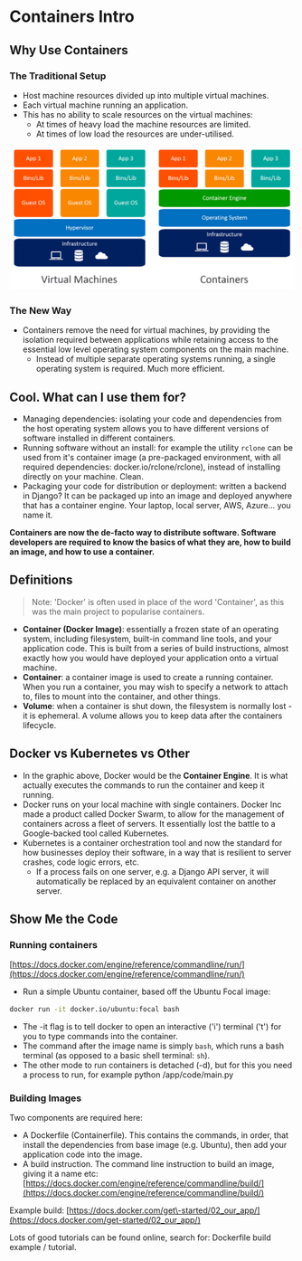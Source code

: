 # Containers Intro

## Why Use Containers

### The Traditional Setup

- Host machine resources divided up into multiple virtual machines.
- Each virtual machine running an application.
- This has no ability to scale resources on the virtual machines:
  - At times of heavy load the machine resources are limited.
  - At times of low load the resources are under-utilised.

![ContainersVsVMS](../images/containers_vs_vms.png)

### The New Way

- Containers remove the need for virtual machines, by providing the
  isolation required between applications while retaining access to the
  essential low level operating system components on the main machine.
  - Instead of multiple separate operating systems running, a single
    operating system is required. Much more efficient.

## Cool. What can I use them for?

- Managing dependencies: isolating your code and dependencies from the
  host operating system allows you to have different versions of
  software installed in different containers.
- Running software without an install: for example the utility `rclone`
  can be used from it's container image (a pre-packaged environment,
  with all required dependencies: docker.io/rclone/rclone), instead of
  installing directly on your machine. Clean.
- Packaging your code for distribution or deployment: written a
  backend in Django? It can be packaged up into an image and deployed
  anywhere that has a container engine. Your laptop, local server,
  AWS, Azure… you name it.

**Containers are now the de-facto way to distribute software.
Software developers are required to know the basics of what they are,
how to build an image, and how to use a container.**

## Definitions

> Note: 'Docker' is often used in place of the word 'Container',
> as this was the main project to popularise containers.

- **Container (Docker Image)**: essentially a frozen state of an
  operating system, including filesystem, built-in command line tools,
  and your application code. This is built from a series of build
  instructions, almost exactly how you would have deployed your
  application onto a virtual machine.
- **Container**: a container image is used to create a running container.
  When you run a container, you may wish to specify a network to attach
  to, files to mount into the container, and other things.
- **Volume**: when a container is shut down, the filesystem is normally
  lost - it is ephemeral. A volume allows you to keep data after
  the containers lifecycle.

## Docker vs Kubernetes vs Other

- In the graphic above, Docker would be the **Container Engine**. It is
  what actually executes the commands to run the container and keep it running.
- Docker runs on your local machine with single containers.
  Docker Inc made a product called Docker Swarm, to allow for the
  management of containers across a fleet of servers.
  It essentially lost the battle to a Google-backed tool called Kubernetes.
- Kubernetes is a container orchestration tool and now the standard for
  how businesses deploy their software, in a way that is resilient to
  server crashes, code logic errors, etc.
  - If a process fails on one server, e.g. a Django API server, it
    will automatically be replaced by an equivalent container on another server.

## Show Me the Code

### Running containers

[https://docs.docker.com/engine/reference/commandline/run/](https://docs.docker.com/engine/reference/commandline/run/)

- Run a simple Ubuntu container, based off the Ubuntu Focal image:

```bash
docker run -it docker.io/ubuntu:focal bash
```

- The -it flag is to tell docker to open an interactive ('i') terminal
  ('t') for you to type commands into the container.
- The command after the image name is simply `bash`, which runs a bash
  terminal (as opposed to a basic shell terminal: `sh`).
- The other mode to run containers is detached (-d), but for this you
  need a process to run, for example python /app/code/main.py

### Building Images

Two components are required here:

- A Dockerfile (Containerfile). This contains the commands, in order,
  that install the dependencies from base image (e.g. Ubuntu), then add
  your application code into the image.
- A build instruction. The command line instruction to build an image,
  giving it a name etc:
  [https://docs.docker.com/engine/reference/commandline/build/](https://docs.docker.com/engine/reference/commandline/build/)

Example build:
[https://docs.docker.com/get\-started/02_our_app/](https://docs.docker.com/get-started/02_our_app/)

Lots of good tutorials can be found online, search for:
Dockerfile build example / tutorial.

